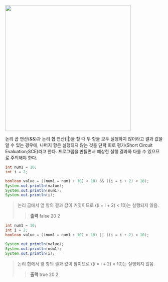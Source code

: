 <div style="text-align: left"> <img src =
"https://velog.velcdn.com/images/strangehoon/post/000712c5-0ae0-471d-bbe3-17cec3fbd1f8/image.png" height = "400px" width = "400px"> </div>

논리 곱 연산(&&)과 논리 합 연산(||)을 할 때 두 항을 모두 실행하지 않더라고 결과 값을 알 수 있는 경우에, 나머지 항은 실행되지 않는 것을 단락 회로 평가(Short Circuit Evaluation;SCE)라고 한다. 프로그램을 만들면서 예상한 실행 결과와 다를 수 있으므로 주의해야 한다.
``` java
int num1 = 10;
int i = 2;

boolean value = ((num1 = num1 + 10) < 10) && ((i = i + 2) < 10);
System.out.println(value);
System.out.println(num1);
System.out.println(i);
```
>논리 곱에서 앞 항의 결과 값이 거짓이므로 ((i = i + 2) < 10)는 실행되지 않음.
>>**출력** 
false
20
2

``` java
int num1 = 10;
int i = 2;
boolean value = ((num1 = num1 + 10) > 10) || ((i = i + 2) < 10);

System.out.println(value);
System.out.println(num1);
System.out.println(i);
```
>논리 합에서 앞 항의 결과 값이 참이므로 ((i = i + 2) < 10)는 실행되지 않음.
>>**출력**
true
20
2

